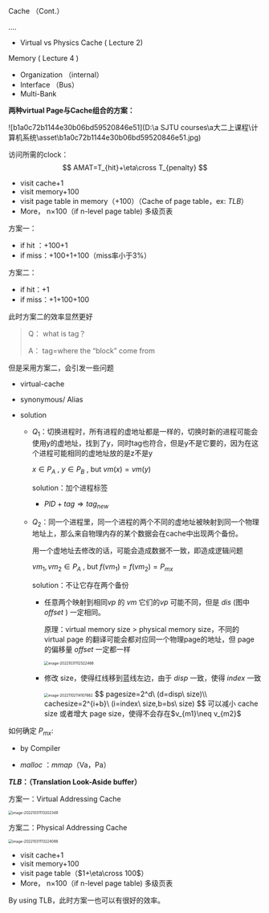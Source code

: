 Cache （Cont.）

....

- Virtual vs Physics Cache ( Lecture 2)

Memory ( Lecture 4 )

- Organization （internal）
- Interface （Bus）
- Multi-Bank

**两种virtual Page与Cache组合的方案：**

![b1a0c72b1144e30b06bd59520846e51](D:\a SJTU courses\a大二上课程\计算机系统\asset\b1a0c72b1144e30b06bd59520846e51.jpg)

访问所需的clock：
$$
AMAT=T_{hit}+\eta\cross T_{penalty}
$$

- visit cache+1
- visit memory+100
- visit page table in memory（+100）（Cache of page table，ex: $TLB$）
- More， n×100（if n-level page table) 多级页表

方案一：

- if hit ：+100+1
- if miss：+100+1+100（miss率小于3%）

方案二：

- if hit：+1
- if miss：+1+100+100

此时方案二的效率显然更好

> Q： what is tag？
>
> A： tag=where the “block”  come from

但是采用方案二，会引发一些问题

- virtual-cache

- synonymous/ Alias

- solution

  - $Q_1$：切换进程时，所有进程的虚地址都是一样的，切换时新的进程可能会使用y的虚地址，找到了y，同时tag也符合，但是y不是它要的，因为在这个进程可能相同的虚地址放的是z不是y

    $x\in P_A$ , $y\in P_B$ , but $vm(x)=vm(y)$

    solution：加个进程标签

    - $PID+tag\Rightarrow tag_{new}$

  - $Q_2$：同一个进程里，同一个进程的两个不同的虚地址被映射到同一个物理地址上，那么来自物理内存的某个数据会在cache中出现两个备份。

    用一个虚地址去修改的话，可能会造成数据不一致，即造成逻辑问题

    $vm_1,vm_2\in P_A$ , but $f(vm_1)=f(vm_2)=P_{mx}$

    solution：不让它存在两个备份

    - 任意两个映射到相同$vp$ 的 $vm$ 它们的$vp$ 可能不同，但是 $dis$ (图中 $offset$ )  一定相同。

      原理：virtual memory size > physical memory size，不同的 virtual page 的翻译可能会都对应同一个物理page的地址，但 page 的偏移量 $offset$ 一定都一样

      <img src="C:\Users\lenovo\AppData\Roaming\Typora\typora-user-images\image-20221031112522466.png" alt="image-20221031112522466" style="zoom:50%;" />

    - 修改 size，使得红线移到蓝线左边，由于 $disp$ 一致，使得 $index$ 一致

      <img src="C:\Users\lenovo\AppData\Roaming\Typora\typora-user-images\image-20221102114107662.png" alt="image-20221102114107662" style="zoom:50%;" />
      $$
      pagesize=2^d\ (d=disp\ size)\\
      cachesize=2^{i+b}\ (i=index\ size,b=bs\ size)
      $$
      可以减小 cache size 或者增大 page size，使得不会存在$v_{m1}\neq v_{m2}$

如何确定 $P_{mx}$: 

- by Compiler

- $malloc$ ：$mmap$（Va，Pa）

  

**$TLB$：（Translation Look-Aside buffer）**

方案一：Virtual Addressing Cache

<img src="C:\Users\lenovo\AppData\Roaming\Typora\typora-user-images\image-20221031113202349.png" alt="image-20221031113202349" style="zoom:50%;" />

方案二：Physical Addressing Cache

<img src="C:\Users\lenovo\AppData\Roaming\Typora\typora-user-images\image-20221031113224088.png" alt="image-20221031113224088" style="zoom:50%;" />

- visit cache+1
- visit memory+100
- visit page table（$1+\eta\cross 100$）
- More， n×100（if n-level page table) 多级页表

By using TLB，此时方案一也可以有很好的效率。
